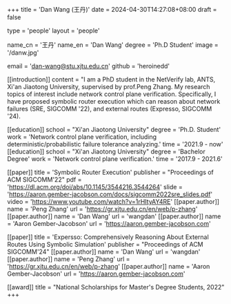 +++
title = 'Dan Wang (王丹)'
date = 2024-04-30T14:27:08+08:00
draft = false

type = 'people'
layout = 'people'

name_cn = '王丹'
name_en = 'Dan Wang'
degree = 'Ph.D Student'
image = '/danw.jpg'

email = 'dan-wang@stu.xjtu.edu.cn'
github = 'heroinedd'

[[introduction]]
    content = "I am a PhD student in the NetVerify lab, ANTS, Xi'an Jiaotong University, 
    supervised by prof.Peng Zhang. My research topics of interest include network control plane verification. Specifically, I have proposed symbolic router execution which can reason about network failures (SRE, SIGCOMM '22), and external routes (Expresso, SIGCOMM '24).

[[education]]
    school = "Xi'an Jiaotong University"
    degree = 'Ph.D. Student'
    work = 'Network control plane verification, including deterministic/probabilistic failure tolerance analyzing.'
    time = '2021.9 - now'
[[education]]
    school = "Xi'an Jiaotong University"
    degree = 'Bachelor Degree'
    work = 'Network control plane verification.'
    time = '2017.9 - 2021.6'

[[paper]]
    title = 'Symbolic Router Execution'
    publisher = "Proceedings of ACM SIGCOMM'22"
    pdf = 'https://dl.acm.org/doi/abs/10.1145/3544216.3544264'
    slide = 'https://aaron.gember-jacobson.com/docs/sigcomm2022sre_slides.pdf'
    video = 'https://www.youtube.com/watch?v=1rHItyAY4RE'
    [[paper.author]]
        name = 'Peng Zhang'
        url = 'https://gr.xjtu.edu.cn/en/web/p-zhang'
    [[paper.author]]
        name = 'Dan Wang'
        url = 'wangdan'
    [[paper.author]]
        name = 'Aaron Gember-Jacobson'
        url = 'https://aaron.gember-jacobson.com'

[[paper]]
    title = 'Expersso: Comprehensively Reasoning About External Routes Using Symbolic Simulation'
    publisher = "Proceedings of ACM SIGCOMM'24"
    [[paper.author]]
        name = 'Dan Wang'
        url = 'wangdan'
    [[paper.author]]
        name = 'Peng Zhang'
        url = 'https://gr.xjtu.edu.cn/en/web/p-zhang'
    [[paper.author]]
        name = 'Aaron Gember-Jacobson'
        url = 'https://aaron.gember-jacobson.com'

[[award]]
    title = "National Scholarships for Master's Degree Students, 2022"
+++
